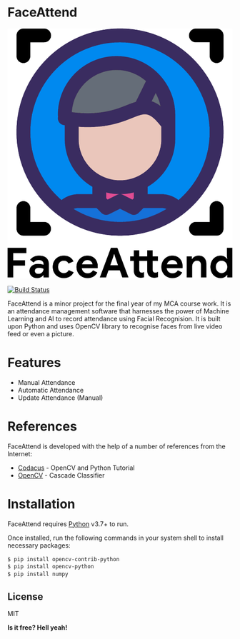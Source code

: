 # FaceAttend

[![N|Solid](https://raw.githubusercontent.com/mayanxoni/FaceAttend/master/FaceAttend.png)](https://github.com/mayanxoni/FaceAttend)

[![Build Status](https://travis-ci.org/joemccann/dillinger.svg?branch=master)](https://travis-ci.org/joemccann/dillinger)

FaceAttend is a minor project for the final year of my MCA course work. It is an attendance management software that harnesses the power of Machine Learning and AI to record attendance using Facial Recognision. It is built upon Python and uses OpenCV library to recognise faces from live video feed or even a picture.

# Features

  - Manual Attendance
  - Automatic Attendance
  - Update Attendance (Manual)

# References

FaceAttend is developed with the help of a number of references from the Internet:

* [Codacus] - OpenCV and Python Tutorial
* [OpenCV] - Cascade Classifier

# Installation

FaceAttend requires [Python](http://python.org/) v3.7+ to run.

Once installed, run the following commands in your system shell to install necessary packages:

```sh
$ pip install opencv-contrib-python
$ pip install opencv-python
$ pip install numpy
```

[//]: # (# Plugins)

[//]: # (Dillinger is currently extended with the following plugins. Instructions on how to use them in your own application are linked below.)

[//]: # (| Plugin | README |)
[//]: # (| ------ | ------ |)
[//]: # (| Dropbox | [plugins/dropbox/README.md][PlDb] |)
[//]: # (| GitHub | [plugins/github/README.md][PlGh] |)
[//]: # (| Google Drive | [plugins/googledrive/README.md][PlGd] |)
[//]: # (| OneDrive | [plugins/onedrive/README.md][PlOd] |)
[//]: # (| Medium | [plugins/medium/README.md][PlMe] |)
[//]: # (| Google Analytics | [plugins/googleanalytics/README.md][PlGa] |)

License
----

MIT


**Is it free? Hell yeah!**

   [OpenCV]: <https://docs.opencv.org/3.4/db/d28/tutorial_cascade_classifier.html>
   [Codacus]: <https://www.youtube.com/playlist?list=PLnjEM1fs09cGGjdCLSue8Kw7GmWDhGlMh>
